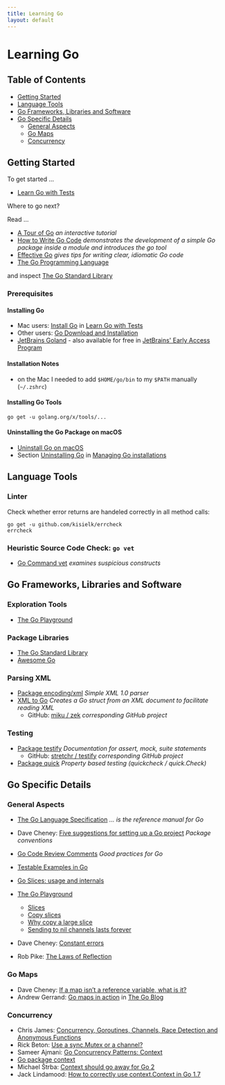 ```yaml
---
title: Learning Go
layout: default
---
```

# Learning Go

## Table of Contents

* [Getting Started](#getting-started)
* [Language Tools](#language-tools)
* [Go Frameworks, Libraries and Software](#go-frameworks,-libraries-and-software)
* [Go Specific Details](#go-specific-details)
  * [General Aspects](#general-aspects)
  * [Go Maps](#go-maps)
  * [Concurrency](#concurrency)

## Getting Started

To get started ...

- [Learn Go with Tests](https://github.com/quii/learn-go-with-tests)

Where to go next?

Read ...

- [A Tour of Go](https://tour.golang.org/welcome/1) *an interactive tutorial*
- [How to Write Go Code](https://golang.org/doc/code) *demonstrates the development of a simple Go package inside a module and introduces the go tool*
- [Effective Go](https://golang.org/doc/effective_go) *gives tips for writing clear, idiomatic Go code*
- [The Go Programming Language](https://www.google.de/books/edition/The_Go_Programming_Language/t_rzrQEACAAJ)

and inspect [The Go Standard Library](https://golang.org/pkg/)

### Prerequisites

#### Installing Go

- Mac users: [Install Go](https://quii.gitbook.io/learn-go-with-tests/go-fundamentals/install-go) in [Learn Go with Tests](https://github.com/quii/learn-go-with-tests)
- Other users: [Go Download and Installation](https://golang.org/doc/install)
- [JetBrains Goland](https://www.jetbrains.com/go/) - also available for free in [JetBrains' Early Access Program](https://www.jetbrains.com/resources/eap/)

#### Installation Notes

- on the Mac I needed to add `$HOME/go/bin` to my `$PATH` manually (`~/.zshrc`)

#### Installing Go Tools

```shell
go get -u golang.org/x/tools/...
```

#### Uninstalling the Go Package on macOS

- [Uninstall Go on macOS](https://blog.dharnitski.com/2019/04/06/uninstall-go-on-mac/)
- Section [Uninstalling Go](https://golang.org/doc/manage-install#uninstalling) in [Managing Go installations](https://golang.org/doc/manage-install)

## Language Tools

### Linter

Check whether error returns are handeled correctly in all method calls:

```shell
go get -u github.com/kisielk/errcheck
errcheck
```

### Heuristic Source Code Check: `go vet`

* [Go Command vet](https://golang.org/cmd/vet/) *examines suspicious constructs*

## Go Frameworks, Libraries and Software

### Exploration Tools

* [The Go Playground](https://play.golang.org/)

### Package Libraries

* [The Go Standard Library](https://golang.org/pkg/)
* [Awesome Go](https://awesome-go.com)

### Parsing XML

* [Package encoding/xml](https://pkg.go.dev/encoding/xml?utm_source=godoc) *Simple XML 1.0 parser*
* [XML to Go](https://www.onlinetool.io/xmltogo/) *Creates a Go struct from an XML document to facilitate reading XML*
  * GitHub: [miku / zek](https://github.com/miku/zek) *corresponding GitHub project*

### Testing

* [Package testify](https://pkg.go.dev/github.com/stretchr/testify/assert) *Documentation for assert, mock, suite statements*
  * GitHub: [stretchr / testify](https://github.com/stretchr/testify) *corresponding GitHub project*
* [Package quick](https://golang.org/pkg/testing/quick/) *Property based testing (quickcheck / quick.Check)*

## Go Specific Details

### General Aspects

* [The Go Language Specification](https://golang.org/ref/spec) *... is the reference manual for Go*

* Dave Cheney: [Five suggestions for setting up a Go project](https://dave.cheney.net/2014/12/01/five-suggestions-for-setting-up-a-go-project) *Package conventions*

* [Go Code Review Comments](https://github.com/golang/go/wiki/CodeReviewComments#named-result-parameters) *Good practices for Go*

* [Testable Examples in Go](https://blog.golang.org/examples)

* [Go Slices: usage and internals](https://blog.golang.org/slices-intro)

* [The Go Playground](https://play.golang.org/)
  * [Slices](https://play.golang.org/p/ICCWcRGIO68)
  * [Copy slices](https://play.golang.org/p/bTrRmYfNYCp)
  * [Why copy a large slice](https://play.golang.org/p/Poth8JS28sc)
  * [Sending to nil channels lasts forever](https://play.golang.org/p/IIbeAox5jKA)

* Dave Cheney: [Constant errors](https://dave.cheney.net/2016/04/07/constant-errors)

* Rob Pike: [The Laws of Reflection](https://blog.golang.org/laws-of-reflection)

### Go Maps

* Dave Cheney: [If a map isn’t a reference variable, what is it?](https://dave.cheney.net/2017/04/30/if-a-map-isnt-a-reference-variable-what-is-it)
* Andrew Gerrand: [Go maps in action](https://blog.golang.org/maps) in [The Go Blog](https://blog.golang.org/)

### Concurrency

* Chris James: [Concurrency, Goroutines, Channels, Race Detection and Anonymous Functions](https://quii.gitbook.io/learn-go-with-tests/go-fundamentals/concurrency)
* Rick Beton: [Use a sync.Mutex or a channel?](https://github.com/golang/go/wiki/MutexOrChannel)
* Sameer Ajmani: [Go Concurrency Patterns: Context](https://blog.golang.org/context)
* [Go package context](https://golang.org/pkg/context/)
* Michael Štrba: [Context should go away for Go 2](https://faiface.github.io/post/context-should-go-away-go2/)
* Jack Lindamood: [How to correctly use context.Context in Go 1.7](https://medium.com/@cep21/how-to-correctly-use-context-context-in-go-1-7-8f2c0fafdf39)
